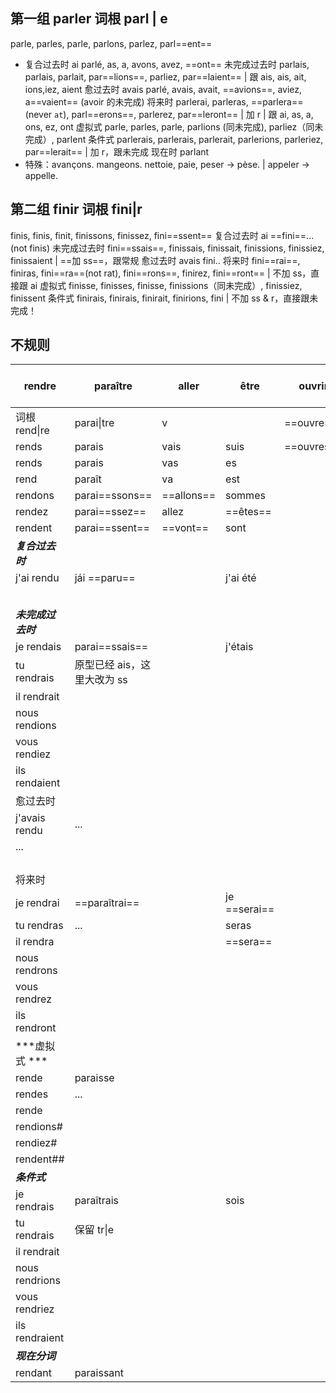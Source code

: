 
## 第一组 parler 词根 parl | e
parle, parles, parle, parlons, parlez, parl==ent==
- 复合过去时 ai parlé, as, a, avons, avez, ==ont==
未完成过去时 parlais, parlais, parlait, par==lions==, parliez, par==laient== | 跟 ais, ais, ait, ions,iez, aient
愈过去时 avais parlé, avais, avait, ==avions==, aviez, a==vaient== (avoir 的未完成)
将来时 parlerai, parleras, ==parlera==(never `at`), parl==erons==, parlerez, par==leront== | 加 r | 跟 ai, as, a, ons, ez, ont
虚拟式 parle, parles, parle, parlions (同未完成), parliez（同未完成）, parlent
条件式 parlerais, parlerais, parlerait, parlerions, parleriez, par==lerait== | 加 r，跟未完成
现在时 parlant
- 特殊：avançons. mangeons. nettoie, paie, peser -> pèse. | appeler -> appelle.
## 第二组 finir 词根 fini|r
finis, finis, finit, finissons, finissez, fini==ssent==
复合过去时 ai ==fini==... (not finis)
未完成过去时 fini==ssais==, finissais, finissait, finissions, finissiez, finissaient | ==加 ss==，跟常规
愈过去时 avais fini..
将来时 fini==rai==, finiras, fini==ra==(not rat), fini==rons==, finirez, fini==ront== | 不加 ss，直接跟 ai
虚拟式 finisse, finisses, finisse, finissions（同未完成）, finissiez, finissent
条件式 finirais, finirais, finirait, finirions, fini | 不加 ss & r，直接跟未完成！
## 不规则

| rendre         | paraître          | aller      | être         | ouvrir     | sentir partir sortir | dormir | venir | pouvoir | faire | boire | rire | vivre |
| -------------- | ----------------- | ---------- | ------------ | ---------- | -------------------- | ------ | ----- | ------- | ----- | ----- | ---- | ----- |
| 词根 rend\|re    | parai\|tre        | v          |              | ==ouvre==  |                      |        |       |         |       |       |      |       |
| rends          | parais            | vais       | suis         | ==ouvres== |                      |        |       |         |       |       |      |       |
| rends          | parais            | vas        | es           |            |                      |        |       |         |       |       |      |       |
| rend           | paraît            | va         | est          |            |                      |        |       |         |       |       |      |       |
| rendons        | parai==ssons==    | ==allons== | sommes       |            |                      |        |       |         |       |       |      |       |
| rendez         | parai==ssez==     | allez      | ==êtes==     |            |                      |        |       |         |       |       |      |       |
| rendent        | parai==ssent==    | ==vont==   | sont         |            |                      |        |       |         |       |       |      |       |
| ***复合过去时***    |                   |            |              |            |                      |        |       |         |       |       |      |       |
| j'ai rendu     | jái ==paru==      |            | j'ai été     |            |                      |        |       |         |       |       |      |       |
|                |                   |            |              |            |                      |        |       |         |       |       |      |       |
|                |                   |            |              |            |                      |        |       |         |       |       |      |       |
|                |                   |            |              |            |                      |        |       |         |       |       |      |       |
|                |                   |            |              |            |                      |        |       |         |       |       |      |       |
|                |                   |            |              |            |                      |        |       |         |       |       |      |       |
| ***未完成过去时***   |                   |            |              |            |                      |        |       |         |       |       |      |       |
| je rendais     | parai==ssais==    |            | j'étais      |            |                      |        |       |         |       |       |      |       |
| tu rendrais    | 原型已经 ais，这里大改为 ss |            |              |            |                      |        |       |         |       |       |      |       |
| il rendrait    |                   |            |              |            |                      |        |       |         |       |       |      |       |
| nous rendions  |                   |            |              |            |                      |        |       |         |       |       |      |       |
| vous rendiez   |                   |            |              |            |                      |        |       |         |       |       |      |       |
| ils rendaient  |                   |            |              |            |                      |        |       |         |       |       |      |       |
| 愈过去时           |                   |            |              |            |                      |        |       |         |       |       |      |       |
| j'avais rendu  | ...               |            |              |            |                      |        |       |         |       |       |      |       |
| ...            |                   |            |              |            |                      |        |       |         |       |       |      |       |
|                |                   |            |              |            |                      |        |       |         |       |       |      |       |
|                |                   |            |              |            |                      |        |       |         |       |       |      |       |
|                |                   |            |              |            |                      |        |       |         |       |       |      |       |
|                |                   |            |              |            |                      |        |       |         |       |       |      |       |
| 将来时            |                   |            |              |            |                      |        |       |         |       |       |      |       |
| je rendrai     | ==paraîtrai==     |            | je ==serai== |            |                      |        |       |         |       |       |      |       |
| tu rendras     | ...               |            | seras        |            |                      |        |       |         |       |       |      |       |
| il rendra      |                   |            | ==sera==     |            |                      |        |       |         |       |       |      |       |
| nous rendrons  |                   |            |              |            |                      |        |       |         |       |       |      |       |
| vous rendrez   |                   |            |              |            |                      |        |       |         |       |       |      |       |
| ils rendront   | <br>              |            |              |            |                      |        |       |         |       |       |      |       |
| ***虚拟式 ***     |                   |            |              |            |                      |        |       |         |       |       |      |       |
| rende          | paraisse          |            |              |            |                      |        |       |         |       |       |      |       |
| rendes         | ...               |            |              |            |                      |        |       |         |       |       |      |       |
| rende          |                   |            |              |            |                      |        |       |         |       |       |      |       |
| rendions#      |                   |            |              |            |                      |        |       |         |       |       |      |       |
| rendiez#       |                   |            |              |            |                      |        |       |         |       |       |      |       |
| rendent##      |                   |            |              |            |                      |        |       |         |       |       |      |       |
| ***条件式***      |                   |            |              |            |                      |        |       |         |       |       |      |       |
| je rendrais    | paraîtrais        |            | sois         |            |                      |        |       |         |       |       |      |       |
| tu rendrais    | 保留 tr\|e          |            |              |            |                      |        |       |         |       |       |      |       |
| il rendrait    |                   |            |              |            |                      |        |       |         |       |       |      |       |
| nous rendrions |                   |            |              |            |                      |        |       |         |       |       |      |       |
| vous rendriez  |                   |            |              |            |                      |        |       |         |       |       |      |       |
| ils rendraient |                   |            |              |            |                      |        |       |         |       |       |      |       |
| ***现在分词***     |                   |            |              |            |                      |        |       |         |       |       |      |       |
| rendant        | paraissant        |            |              |            |                      |        |       |         |       |       |      |       |
